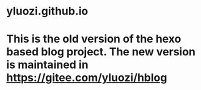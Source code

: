 # yluozi.github.io
# This is the old version of the hexo based blog project. The new version is maintained in https://gitee.com/yluozi/hblog
